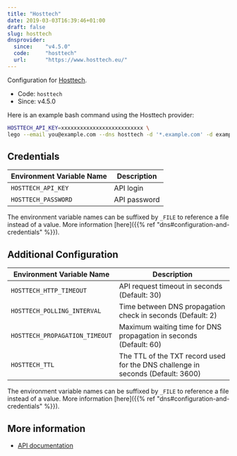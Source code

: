 ```yaml
---
title: "Hosttech"
date: 2019-03-03T16:39:46+01:00
draft: false
slug: hosttech
dnsprovider:
  since:    "v4.5.0"
  code:     "hosttech"
  url:      "https://www.hosttech.eu/"
---
```


<!-- THIS DOCUMENTATION IS AUTO-GENERATED. PLEASE DO NOT EDIT. -->
<!-- providers/dns/hosttech/hosttech.toml -->
<!-- THIS DOCUMENTATION IS AUTO-GENERATED. PLEASE DO NOT EDIT. -->


Configuration for [Hosttech](https://www.hosttech.eu/).


<!--more-->

- Code: `hosttech`
- Since: v4.5.0


Here is an example bash command using the Hosttech provider:

```bash
HOSTTECH_API_KEY=xxxxxxxxxxxxxxxxxxxxxxxxxx \
lego --email you@example.com --dns hosttech -d '*.example.com' -d example.com run
```




## Credentials

| Environment Variable Name | Description |
|-----------------------|-------------|
| `HOSTTECH_API_KEY` | API login |
| `HOSTTECH_PASSWORD` | API password |

The environment variable names can be suffixed by `_FILE` to reference a file instead of a value.
More information [here]({{% ref "dns#configuration-and-credentials" %}}).


## Additional Configuration

| Environment Variable Name | Description |
|--------------------------------|-------------|
| `HOSTTECH_HTTP_TIMEOUT` | API request timeout in seconds (Default: 30) |
| `HOSTTECH_POLLING_INTERVAL` | Time between DNS propagation check in seconds (Default: 2) |
| `HOSTTECH_PROPAGATION_TIMEOUT` | Maximum waiting time for DNS propagation in seconds (Default: 60) |
| `HOSTTECH_TTL` | The TTL of the TXT record used for the DNS challenge in seconds (Default: 3600) |

The environment variable names can be suffixed by `_FILE` to reference a file instead of a value.
More information [here]({{% ref "dns#configuration-and-credentials" %}}).




## More information

- [API documentation](https://api.ns1.hosttech.eu/api/documentation)

<!-- THIS DOCUMENTATION IS AUTO-GENERATED. PLEASE DO NOT EDIT. -->
<!-- providers/dns/hosttech/hosttech.toml -->
<!-- THIS DOCUMENTATION IS AUTO-GENERATED. PLEASE DO NOT EDIT. -->
